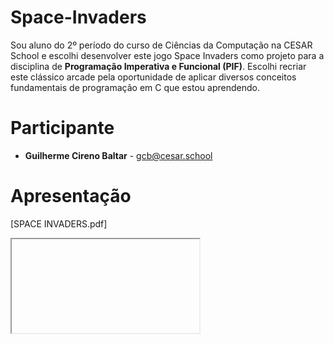 # Space-Invaders

Sou aluno do 2º período do curso de Ciências da Computação na CESAR School e escolhi desenvolver este jogo Space Invaders como projeto para a disciplina de **Programação Imperativa e Funcional (PIF)**. Escolhi recriar este clássico arcade pela oportunidade de aplicar diversos conceitos fundamentais de programação em C que estou aprendendo.
# Participante
- **Guilherme Cireno Baltar** - gcb@cesar.school
# Apresentação
[SPACE INVADERS.pdf]
<iframe src="C:/Users/guilherme/Downloads/space_invaders_presentation_green.html"></iframe>  
